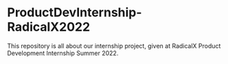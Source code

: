 # ProductDevInternship-RadicalX2022
This repository is all about our internship project, given at RadicalX Product Development Internship Summer 2022.
